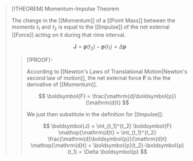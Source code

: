 >[!THEOREM] Momentum-Impulse Theorem
>
>The change in the [[Momentum]] of a [[Point Mass]] between the moments $t_1$ and $t_2$ is equal to the [[Impulse]] of the net external [[Force]] acting on it during that rime interval.
>
>$$
>\boldsymbol{J} = \boldsymbol{p}(t_2)-\boldsymbol{p}(t_1) = \Delta \boldsymbol{p}
>$$
>
>>[!PROOF]-
>>
>>According to [[Newton's Laws of Translational Motion|Newton's second law of motion]], the net external force $\boldsymbol{F}$ is the the derivative of [[Momentum]].
>>
>>$$
>>\boldsymbol{F} = \frac{\mathrm{d}\boldsymbol{p}}{\mathrm{d}t}
>>$$
>>
>>We just then substitute in the definition for [[Impulse]]:
>>
>>$$
>>\boldsymbol{J} = \int_{t_1}^{t_2} \boldsymbol{F} \mathop{\mathrm{d}t} = \int_{t_1}^{t_2} \frac{\mathrm{d}\boldsymbol{p}}{\mathrm{d}t} \mathop{\mathrm{d}t} = \boldsymbol{p}(t_2)-\boldsymbol{p}(t_1) = \Delta \boldsymbol{p}
>>$$
>>
>